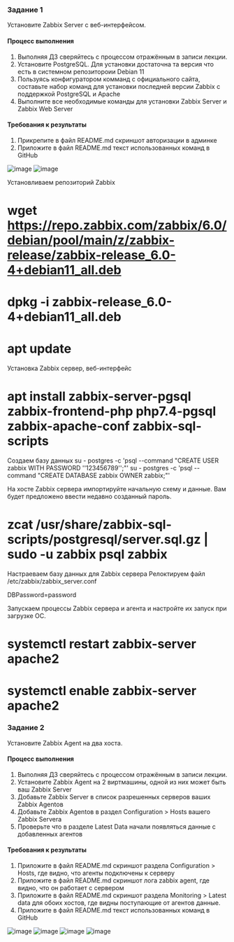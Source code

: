 ### Задание 1 

Установите Zabbix Server с веб-интерфейсом.

#### Процесс выполнения
1. Выполняя ДЗ сверяйтесь с процессом отражённым в записи лекции.
2. Установите PostgreSQL. Для установки достаточна та версия что есть в системном репозитороии Debian 11
3. Пользуясь конфигуратором комманд с официального сайта, составьте набор команд для установки последней версии Zabbix с поддержкой PostgreSQL и Apache
4. Выполните все необходимые команды для установки Zabbix Server и Zabbix Web Server

#### Требования к результаты 
1. Прикрепите в файл README.md скриншот авторизации в админке
2. Приложите в файл README.md текст использованных команд в GitHub

![image](https://github.com/rulezzz7373/Netology/assets/138396672/9798a749-7e65-4454-95c1-b29d11859013)
![image](https://github.com/rulezzz7373/Netology/assets/138396672/9b937c29-9e0a-4767-a499-91966deb6f80)

Установливаем репозиторий Zabbix
# wget https://repo.zabbix.com/zabbix/6.0/debian/pool/main/z/zabbix-release/zabbix-release_6.0-4+debian11_all.deb
# dpkg -i zabbix-release_6.0-4+debian11_all.deb
# apt update

Установка Zabbix сервер, веб-интерфейс
# apt install zabbix-server-pgsql zabbix-frontend-php php7.4-pgsql zabbix-apache-conf zabbix-sql-scripts 

Создаем базу данных
su - postgres -c 'psql --command "CREATE USER zabbix WITH PASSWORD '\'123456789\'';"'
su - postgres -c 'psql --command "CREATE DATABASE zabbix OWNER zabbix;"'

На хосте Zabbix сервера импортируйте начальную схему и данные. Вам будет предложено ввести недавно созданный пароль.
# zcat /usr/share/zabbix-sql-scripts/postgresql/server.sql.gz | sudo -u zabbix psql zabbix

Настраеваем базу данных для Zabbix сервера
Релоктируем файл /etc/zabbix/zabbix_server.conf

DBPassword=password

Запускаем процессы Zabbix сервера и агента и настройте их запуск при загрузке ОС.

# systemctl restart zabbix-server apache2
# systemctl enable zabbix-server apache2

### Задание 2 

Установите Zabbix Agent на два хоста.

#### Процесс выполнения
1. Выполняя ДЗ сверяйтесь с процессом отражённым в записи лекции.
2. Установите Zabbix Agent на 2 виртмашины, одной из них может быть ваш Zabbix Server
3. Добавьте Zabbix Server в список разрешенных серверов ваших Zabbix Agentов
4. Добавьте Zabbix Agentов в раздел Configuration > Hosts вашего Zabbix Servera
5. Проверьте что в разделе Latest Data начали появляться данные с добавленных агентов

#### Требования к результаты 
1. Приложите в файл README.md скриншот раздела Configuration > Hosts, где видно, что агенты подключены к серверу
2. Приложите в файл README.md скриншот лога zabbix agent, где видно, что он работает с сервером
3. Приложите в файл README.md скриншот раздела Monitoring > Latest data для обоих хостов, где видны поступающие от агентов данные.
4. Приложите в файл README.md текст использованных команд в GitHub

![image](https://github.com/rulezzz7373/Netology/assets/138396672/fcbeb77f-cfa2-4138-9cbf-0e76942e3a8b)
![image](https://github.com/rulezzz7373/Netology/assets/138396672/ca6f4f55-f188-45a2-8e49-5293c71411d1)
![image](https://github.com/rulezzz7373/Netology/assets/138396672/5df377b3-c762-42cb-9e5d-6be25278e627)
![image](https://github.com/rulezzz7373/Netology/assets/138396672/238dd064-3e06-48db-b80d-00624dfdabd8)

